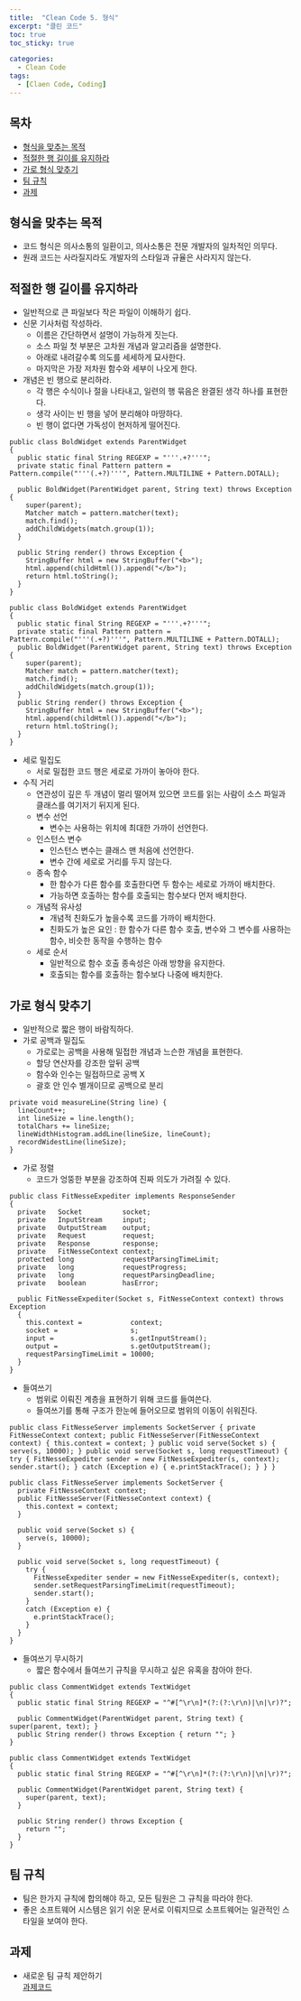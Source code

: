 ```yaml
---
title:  "Clean Code 5. 형식"
excerpt: "클린 코드"
toc: true
toc_sticky: true

categories:
  - Clean Code
tags:
  - [Claen Code, Coding]
---  
```

## 목차 ##
- [형식을 맞추는 목적](#1)
- [적절한 행 길이를 유지하라](#2)
- [가로 형식 맞추기](#3)
- [팀 규칙](#4)
- [과제](#5)

<a name="1"></a>
## 형식을 맞추는 목적 ##
- 코드 형식은 의사소통의 일환이고, 의사소통은 전문 개발자의 일차적인 의무다.
- 원래 코드는 사라질지라도 개발자의 스타일과 규율은 사라지지 않는다.

<a name="2"></a>
## 적절한 행 길이를 유지하라 ##
- 일반적으로 큰 파일보다 작은 파일이 이해하기 쉽다.
- 신문 기사처럼 작성하라.
  - 이름은 간단하면서 설명이 가능하게 짓는다.
  - 소스 파일 첫 부분은 고차원 개념과 알고리즘을 설명한다.
  - 아래로 내려갈수록 의도를 세세하게 묘사한다.
  - 마지막은 가장 저차원 함수와 세부이 나오게 한다.
- 개념은 빈 행으로 분리하라.
  - 각 행은 수식이나 절을 나타내고, 일련의 행 묶음은 완결된 생각 하나를 표현한다.
  - 생각 사이는 빈 행을 넣어 분리해야 마땅하다.
  - 빈 행이 없다면 가독성이 현저하게 떨어진다.
```
public class BoldWidget extends ParentWidget
{
  public static final String REGEXP = "'''.+?'''";
  private static final Pattern pattern = Pattern.compile("'''(.+?)'''", Pattern.MULTILINE + Pattern.DOTALL);
  
  public BoldWidget(ParentWidget parent, String text) throws Exception {
    super(parent);
    Matcher match = pattern.matcher(text);
    match.find();
    addChildWidgets(match.group(1));
  }
  
  public String render() throws Exception {
    StringBuffer html = new StringBuffer("<b>");
    html.append(childHtml()).append("</b>");
    return html.toString();
  }
}

public class BoldWidget extends ParentWidget
{
  public static final String REGEXP = "'''.+?'''";
  private static final Pattern pattern = Pattern.compile("'''(.+?)'''", Pattern.MULTILINE + Pattern.DOTALL);
  public BoldWidget(ParentWidget parent, String text) throws Exception {
    super(parent);
    Matcher match = pattern.matcher(text);
    match.find();
    addChildWidgets(match.group(1));
  }
  public String render() throws Exception {
    StringBuffer html = new StringBuffer("<b>");
    html.append(childHtml()).append("</b>");
    return html.toString();
  }
}
```
- 세로 밀집도
  - 서로 밀접한 코드 행은 세로로 가까이 놓아야 한다.
- 수직 거리
  - 연관성이 깊은 두 개념이 멀리 떨어져 있으면 코드를 읽는 사람이 소스 파일과 클래스를 여기저기 뒤지게 된다.
  - 변수 선언
    - 변수는 사용하는 위치에 최대한 가까이 선언한다.
  - 인스턴스 변수
    - 인스턴스 변수는 클래스 맨 처음에 선언한다.
    - 변수 간에 세로로 거리를 두지 않는다.
  - 종속 함수
    - 한 함수가 다른 함수를 호출한다면 두 함수는 세로로 가까이 배치한다.
    - 가능하면 호출하는 함수를 호출되는 함수보다 먼저 배치한다.
  - 개념적 유사성
    - 개념적 친화도가 높을수록 코드를 가까이 배치한다.
    - 친화도가 높은 요인 : 한 함수가 다른 함수 호출, 변수와 그 변수를 사용하는 함수, 비슷한 동작을 수행하는 함수
  - 세로 순서
    - 일반적으로 함수 호출 종속성은 아래 방향을 유지한다.
    - 호출되는 함수를 호출하는 함수보다 나중에 배치한다.

<a name="3"></a>
## 가로 형식 맞추기 ##
- 일반적으로 짧은 행이 바람직하다.
- 가로 공백과 밀집도
  - 가로로는 공백을 사용해 밀접한 개념과 느슨한 개념을 표현한다.
  - 할당 연산자를 강조한 앞뒤 공백
  - 함수와 인수는 밀접하므로 공백 X
  - 괄호 안 인수 별개이므로 공백으로 분리
```
private void measureLine(String line) {
  lineCount++;
  int lineSize = line.length();
  totalChars += lineSize;
  lineWidthHistogram.addLine(lineSize, lineCount);
  recordWidestLine(lineSize);
}
```
- 가로 정렬
  - 코드가 엉뚱한 부분을 강조하여 진짜 의도가 가려질 수 있다.
```
public class FitNesseExpediter implements ResponseSender
{
  private   Socket          socket;
  private   InputStream     input;
  private   OutputStream    output;
  private   Request         request;
  private   Response        response;
  private   FitNesseContext context;
  protected long            requestParsingTimeLimit;
  private   long            requestProgress;
  private   long            requestParsingDeadline;
  private   boolean         hasError;

  public FitNesseExpediter(Socket s, FitNesseContext context) throws Exception
  {
    this.context =            context;
    socket =                  s;
    input =                   s.getInputStream();
    output =                  s.getOutputStream();
    requestParsingTimeLimit = 10000;
  }
}
```
- 들여쓰기
  - 범위로 이뤄진 계층을 표현하기 위해 코드를 들여쓴다.
  - 들여쓰기를 통해 구조가 한눈에 들어오므로 범위의 이동이 쉬워진다.
```
public class FitNesseServer implements SocketServer { private FitNesseContext context; public FitNesseServer(FitNesseContext context) { this.context = context; } public void serve(Socket s) { serve(s, 10000); } public void serve(Socket s, long requestTimeout) { try { FitNesseExpediter sender = new FitNesseExpediter(s, context); sender.start(); } catch (Exception e) { e.printStackTrace(); } } }

public class FitNesseServer implements SocketServer {
  private FitNesseContext context;
  public FitNesseServer(FitNesseContext context) {
    this.context = context;
  }
  
  public void serve(Socket s) {
    serve(s, 10000);
  }
  
  public void serve(Socket s, long requestTimeout) {
    try {
      FitNesseExpediter sender = new FitNesseExpediter(s, context);
      sender.setRequestParsingTimeLimit(requestTimeout);
      sender.start();
    }
    catch (Exception e) {
      e.printStackTrace();
    }
  }
}
```
- 들여쓰기 무시하기
  - 짧은 함수에서 들여쓰기 규칙을 무시하고 싶은 유혹을 참아야 한다.
```
public class CommentWidget extends TextWidget
{
  public static final String REGEXP = "^#[^\r\n]*(?:(?:\r\n)|\n|\r)?";
  
  public CommentWidget(ParentWidget parent, String text) { super(parent, text); }
  public String render() throws Exception { return ""; }
}

public class CommentWidget extends TextWidget
{
  public static final String REGEXP = "^#[^\r\n]*(?:(?:\r\n)|\n|\r)?";
  
  public CommentWidget(ParentWidget parent, String text) {
    super(parent, text); 
  }
  
  public String render() throws Exception { 
    return ""; 
  }
}
```

<a name="4"></a>
## 팀 규칙 ##
- 팀은 한가지 규칙에 합의해야 하고, 모든 팀원은 그 규칙을 따라야 한다.
- 좋은 소프트웨어 시스템은 읽기 쉬운 문서로 이뤄지므로 소프트웨어는 일관적인 스타일을 보여야 한다.

<a name="5"></a>
## 과제 ##
- 새로운 팀 규칙 제안하기  
 [과제코드](https://checknote.notion.site/5-4031adb1fa6549ea8c5ffe678ed8555d)
